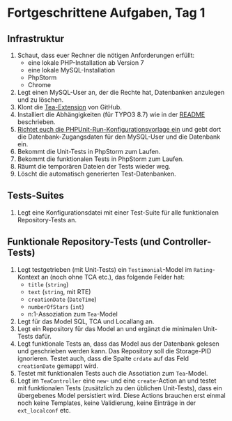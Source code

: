 # Fortgeschrittene Aufgaben, Tag 1

## Infrastruktur

1. Schaut, dass euer Rechner die nötigen Anforderungen erfüllt:
   - eine lokale PHP-Installation ab Version 7
   - eine lokale MySQL-Installation
   - PhpStorm
   - Chrome
2. Legt einen MySQL-User an, der die Rechte hat, Datenbanken anzulegen
   und zu löschen.
2. Klont die [Tea-Extension](https://github.com/oliverklee/tea) von GitHub.
3. Installiert die Abhängigkeiten (für TYPO3 8.7) wie in der
   [README](https://github.com/oliverklee/tea) beschrieben.
4. [Richtet euch die PHPUnit-Run-Konfigurationsvorlage ein](https://github.com/oliverklee/tea#general-phpunit-setup)
   und gebt dort die Datenbank-Zugangsdaten für den MySQL-User und die
   Datenbank ein.
5. Bekommt die Unit-Tests in PhpStorm zum Laufen.
6. Bekommt die funktionalen Tests in PhpStorm zum Laufen.
7. Räumt die temporären Dateien der Tests wieder weg.
8. Löscht die automatisch generierten Test-Datenbanken.

## Tests-Suites

1. Legt eine Konfigurationsdatei mit einer Test-Suite für alle funktionalen
   Repository-Tests an.

## Funktionale Repository-Tests (und Controller-Tests)

1. Legt testgetrieben (mit Unit-Tests) ein `Testimonial`-Model im
   `Rating`-Kontext an (noch ohne TCA etc.), das folgende Felder hat:
   - `title` (`string`)
   - `text` (`string`, mit RTE)
   - `creationDate` (`DateTime`)
   - `numberOfStars` (`int`)
   - n:1-Assoziation zum `Tea`-Model
2. Legt für das Model SQL, TCA und Locallang an.
3. Legt ein Repository für das Model an und ergänzt die minimalen Unit-Tests
   dafür.
4. Legt funktionale Tests an, dass das Model aus der Datenbank gelesen und geschrieben werden kann. Das Repository soll die Storage-PID ignorieren.
   Testet auch, dass die Spalte `crdate` auf das Feld `creationDate` gemappt
   wird.
5. Testet mit funktionalen Tests auch die Assotiation zum `Tea`-Model.
6. Legt im `TeaController` eine `new`- und eine `create`-Action an und testet
   mit funktionalen Tests (zusätzlich zu den üblichen Unit-Tests), dass ein
   übergebenes Model persistiert wird. Diese Actions brauchen erst einmal noch
   keine Templates, keine Validierung, keine Einträge in der `ext_localconf`
   etc.
